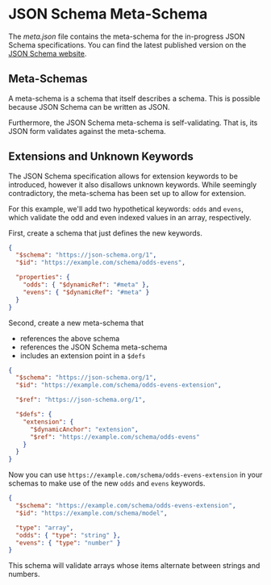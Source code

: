 # JSON Schema Meta-Schema

The _meta.json_ file contains the meta-schema for the in-progress JSON Schema
specifications. You can find the latest published version on the
[JSON Schema website](https://json-schema.org).

## Meta-Schemas

A meta-schema is a schema that itself describes a schema. This is possible
because JSON Schema can be written as JSON.

Furthermore, the JSON Schema meta-schema is self-validating. That is, its JSON
form validates against the meta-schema.

## Extensions and Unknown Keywords

The JSON Schema specification allows for extension keywords to be introduced,
however it also disallows unknown keywords. While seemingly contradictory, the
meta-schema has been set up to allow for extension.

For this example, we'll add two hypothetical keywords: `odds` and `evens`, which
validate the odd and even indexed values in an array, respectively.

First, create a schema that just defines the new keywords.

```json
{
  "$schema": "https://json-schema.org/1",
  "$id": "https://example.com/schema/odds-evens",

  "properties": {
    "odds": { "$dynamicRef": "#meta" },
    "evens": { "$dynamicRef": "#meta" }
  }
}
```

Second, create a new meta-schema that

- references the above schema
- references the JSON Schema meta-schema
- includes an extension point in a `$defs`

```json
{
  "$schema": "https://json-schema.org/1",
  "$id": "https://example.com/schema/odds-evens-extension",

  "$ref": "https://json-schema.org/1",

  "$defs": {
    "extension": {
      "$dynamicAnchor": "extension",
      "$ref": "https://example.com/schema/odds-evens"
    }
  }
}
```

Now you can use `https://example.com/schema/odds-evens-extension` in your
schemas to make use of the new `odds` and `evens` keywords.

```json
{
  "$schema": "https://example.com/schema/odds-evens-extension",
  "$id": "https://example.com/schema/model",

  "type": "array",
  "odds": { "type": "string" },
  "evens": { "type": "number" }
}
```

This schema will validate arrays whose items alternate between strings and numbers.